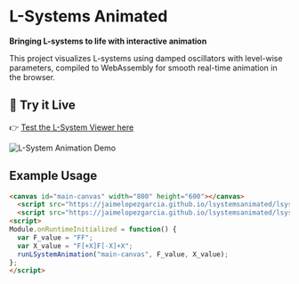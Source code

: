 # L-Systems Animated

**Bringing L-systems to life with interactive animation**

This project visualizes L-systems using damped oscillators with level-wise parameters, compiled to WebAssembly for smooth real-time animation in the browser.



## 🌱 Try it Live

👉 [Test the L-System Viewer here](https://jaimelopezgarcia.github.io/lsystemsanimated/index.html)


![L-System Animation Demo](https://jaimelopezgarcia.github.io/lsystemsanimated/lsystem_animated.gif)

## Example Usage

```html
<canvas id="main-canvas" width="800" height="600"></canvas>
  <script src="https://jaimelopezgarcia.github.io/lsystemsanimated/lsystemsanimated.js"></script>
  <script src="https://jaimelopezgarcia.github.io/lsystemsanimated/lsystems_mod.js"></script>
<script>
Module.onRuntimeInitialized = function() {
  var F_value = "FF";
  var X_value = "F[+X]F[-X]+X";
  runLSystemAnimation("main-canvas", F_value, X_value);
};
</script>
